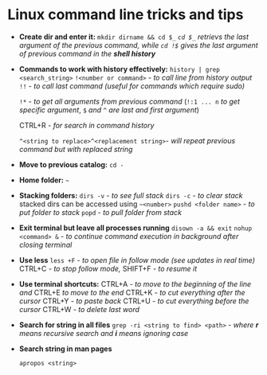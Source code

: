 # Linux command line tricks and tips
- **Create dir and enter it:**
  `mkdir dirname && cd $_`
  *`cd $_` retrievs the last argument of the previous command, while `cd !$` gives the last argument of previous command in the **shell history***

- **Commands to work with history effectively:**
  `history | grep <search_string>`
  `!<number or command>` *- to call line from history output*
  `!!` *- to call last command (useful for commands which require sudo)*

  `!*` - *to get all arguments from previous command* (`!:1 ... n` *to get specific argument*, `$` *and* `^` *are last and first argument*)

  CTRL+R *- for search in command history*

  `^<string to replace>^<replacement string>`- *will repeat previous command but with replaced string*

- **Move to previous catalog:**
  `cd -`

- **Home folder:**
  `~`

- **Stacking folders:**
  `dirs -v` *- to see full stack*
  `dirs -c` *- to clear stack*
  stacked dirs can be accessed using `~<number>`
  `pushd <folder name>` *- to put folder to stack*
  `popd` *- to pull folder from stack*

- **Exit terminal but leave all processes running**
  `disown -a && exit`
  `nohup <command> &` - *to continue command execution in background after closing terminal*

- **Use less** 
  `less +F` *- to open file in follow mode (see updates in real time)*
  CTRL+C *- to stop follow mode,* SHIFT+F *- to resume it*

- **Use terminal shortcuts:**
  CTRL+A *- to move to the beginning of the line and* CTRL+E *to move to the end*
  CTRL+K *- to cut everything after the cursor*
  CTRL+Y *- to paste back*
  CTRL+U *- to cut everything before the cursor*
  CTRL+W *- to delete last word* 

- **Search for string in all files**
  `grep -ri <string to find> <path>` - *where **r** means recursive search and **i** means ignoring case*

- **Search string in man pages**

  `apropos <string>`
